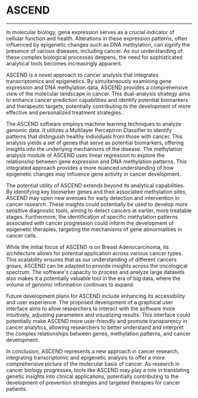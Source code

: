 # ASCEND
***

In molecular biology, gene expression serves as a crucial indicator of cellular function and health. Alterations in these expression patterns, often influenced by epigenetic changes such as DNA methylation, can signify the presence of various diseases, including cancer. As our understanding of these complex biological processes deepens, the need for sophisticated analytical tools becomes increasingly apparent.

ASCEND is a novel approach to cancer analysis that integrates transcriptomics and epigenetics. By simultaneously examining gene expression and DNA methylation data, ASCEND provides a comprehensive view of the molecular landscape in cancer. This dual-analysis strategy aims to enhance cancer prediction capabilities and identify potential biomarkers and therapeutic targets, potentially contributing to the development of more effective and personalized treatment strategies.

The ASCEND software employs machine learning techniques to analyze genomic data. It utilizes a Multilayer Perceptron Classifier to identify patterns that distinguish healthy individuals from those with cancer. This analysis yields a set of genes that serve as potential biomarkers, offering insights into the underlying mechanisms of the disease. The methylation analysis module of ASCEND uses linear regression to explore the relationship between gene expression and DNA methylation patterns. This integrated approach provides a more nuanced understanding of how epigenetic changes may influence gene activity in cancer development.

The potential utility of ASCEND extends beyond its analytical capabilities. By identifying key biomarker genes and their associated methylation sites, ASCEND may open new avenues for early detection and intervention in cancer research. These insights could potentially be used to develop more sensitive diagnostic tools, aiming to detect cancers at earlier, more treatable stages. Furthermore, the identification of specific methylation patterns associated with cancer progression could inform the development of epigenetic therapies, targeting the mechanisms of gene abnormalities in cancer cells.

While the initial focus of ASCEND is on Breast Adenocarcinoma, its architecture allows for potential application across various cancer types. This scalability ensures that as our understanding of different cancers grows, ASCEND can be adapted to provide insights across the oncological spectrum. The software's capacity to process and analyze large datasets also makes it a potentially valuable tool in the era of big data, where the volume of genomic information continues to expand.

Future development plans for ASCEND include enhancing its accessibility and user experience. The proposed development of a graphical user interface aims to allow researchers to interact with the software more intuitively, adjusting parameters and visualizing results. This interface could potentially make ASCEND more user-friendly and promote transparency in cancer analytics, allowing researchers to better understand and interpret the complex relationships between genes, methylation patterns, and cancer development.

In conclusion, ASCEND represents a new approach in cancer research, integrating transcriptomic and epigenetic analysis to offer a more comprehensive picture of the molecular basis of cancer. As research in cancer biology progresses, tools like ASCEND may play a role in translating genetic insights into clinical applications, potentially contributing to the development of prevention strategies and targeted therapies for cancer patients.
